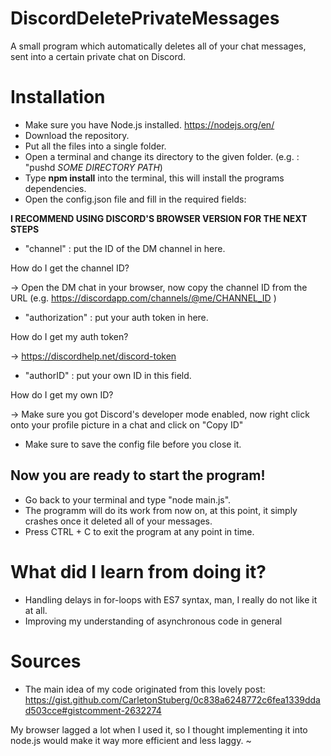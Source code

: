 # DiscordDeletePrivateMessages
A small program which automatically deletes all of your chat messages, sent into a certain private chat on Discord. 

# Installation
- Make sure you have Node.js installed. 
https://nodejs.org/en/
- Download the repository.
- Put all the files into a single folder.
- Open a terminal and change its directory to the given folder. (e.g. : "pushd *SOME DIRECTORY PATH*)
- Type **npm install** into the terminal, this will install the programs dependencies.
- Open the config.json file and fill in the required fields: 

**I RECOMMEND USING DISCORD'S BROWSER VERSION FOR THE NEXT STEPS** 
  - "channel" : put the ID of the DM channel in here. 

  How do I get the channel ID? 
  
-> Open the DM chat in your browser, now copy the channel ID from the URL
   (e.g. https://discordapp.com/channels/@me/CHANNEL_ID )
  - "authorization" : put your auth token in here.

  How do I get my auth token? 
  
-> https://discordhelp.net/discord-token
  - "authorID" : put your own ID in this field.

  How do I get my own ID? 
  
-> Make sure you got Discord's developer mode enabled, now right click onto your profile picture in a chat and click on "Copy ID"
  - Make sure to save the config file before you close it.

  ## Now you are ready to start the program!
  - Go back to your terminal and type "node main.js". 
  - The programm will do its work from now on, at this point, it simply crashes once it deleted all of your messages.
  - Press CTRL + C to exit the program at any point in time.


# What did I learn from doing it? 
  - Handling delays in for-loops with ES7 syntax, man, I really do not like it at all.
  - Improving my understanding of asynchronous code in general
  
# Sources 
  - The main idea of my code originated from this lovely post: https://gist.github.com/CarletonStuberg/0c838a6248772c6fea1339ddad503cce#gistcomment-2632274

My browser lagged a lot when I used it, so I thought implementing it into node.js would make it way more efficient and less laggy. ~ 
 

